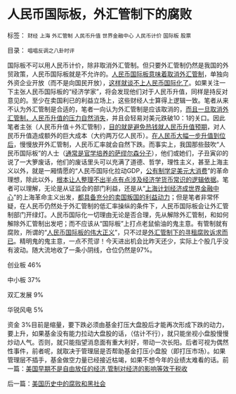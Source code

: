 # 人民币国际板，外汇管制下的腐败

标签： `财经` `上海` `外汇管制` `人民币升值` `世界金融中心` `人民币计价` `国际板` `股票` 

目录： `唱唱反调之八卦时评`

国际板不可以用人民币计价，除非取消外汇管制。但只要外汇管制仍然是我国的外贸政策，人民币国际板就是不允许的。[人民币国际板意味着取消外汇管制](../../../2011/1/3/联汇制或将覆灭中港整体经济.md)，单独向外资企业开放（而不是向国民开放），[这样就谈不上人民币国际化了](../../../2009/7/4/人民币国际化只能是大跃进式的白日梦.md)。如果关注一下主张人民币国际板的“经济学家”，将会发现他们对于人民币升值，同样是持反对意见的。至少在卖国利已的利益立场上，这些财经人士算得上逻辑一致。笔者从来不认为外汇管制是合适的，笔者一向认为外汇管制是应该取消的，[而且一旦取消外汇管制，人民币升值的压力自然消失](../../../2010/6/9/评卢麒元《制高点》.md)，并且会轻易对美元跌破10：1的关口。因此笔者主张（人民币升值＋外汇管制），[目的就是避免热钱就人民币升值预期](../../../2007/10/28/人民币升值必要性无可辩驳，策略诱歼国际投机资金.md)，对人民币升值造成额外的巨大成本（大约两万亿人民币）。[在人民币大幅一步升值到位后](../../../2007/11/28/关志雄：人民币需要升值？中国才是真正收益者.md)，慢慢放开外汇管制，人民币汇率就会自然下跌。而事实上，我国那些鼓吹“人民币国际板”的人士（[通常是官学培养的萨缪尔森分子](../../../2011/2/20/御用定制的萨缪尔森分子.md)），他们或她们，子丑寅卯的说了一大箩废话，他们的废话里头可以充满了道德、哲学，理性主义，甚至上海主义以外，就是一厢情愿的“人民币国际化拉动GDP，[公有制学足美元大消费](../../../2010/7/4/民主就是把消费权归还国民.md)”的革命理想，除此以外，[根本让人整理不出半点有点涉及经济学货币常识的逻辑依据](../../../2009/3/28/大学无书：难道诡辩忽悠是传统政治经济学的理论支柱.md)。笔者可以理解，无论是从证监会的部门利益，还是从“[上海计划经济成世界金融中心](../../../2009/8/14/计划经济的划拨是寻租腐败之源.md)”的上海革命主义出发，[都具备充分的卖国叛国的利益动力](../../../2011/5/16/人民币国际板逻辑后果和利益动机.md)；但是笔者非常怀疑，在人民币仍然处于外汇管制的低汇率操纵的条件下，人民币国际板会让外汇管制部门开绿灯。人民币国际化一切理由无论是否合理，先从解除外汇管制，和如何解除外汇管制出发吧；而不应该从“国际板”上打点老鼠偷油的鬼主意。有管制就有腐败，所谓的“[人民币国际板的伟大正义](../../../2011/5/12/CDR的人民币国际板也是该死的.md)”，只不过是[外汇管制下的寻租腐败诉求而已](../../../2011/5/18/美国早期不是自由放任的经济,管制对经济的影响等效于税收.md)。精明鬼的鬼主意，一点不荒谬！今天进出机会比昨天还少，实际上个股几乎没有波动。随大流地收了一条小阴线，仓位仍然是97%。

创业板 46%

中小板 37%

双汇发展 9%

华锐风电 5%

资金 3%目前是缩量，要下跌必须由基金打压大盘股后才能再次形成下跌的动力，要上升，如果基金没有能力拉动大盘股的话，（估计不行），就只能坐视小盘股慢慢炒动人气。否则，就只能指望消息面有重大利好，带动一次长阳。后者可视为偶然性事件，前者呢，就取决于管理层是否帮助基金打压小盘股（即打压市场）。如果管理层不插手，基金做空力量已经接近枯竭，如果不想今年的业绩太难看的话。前一篇：[美国早期不是自由放任的经济,管制对经济的影响等效于税收](../../../2011/5/18/美国早期不是自由放任的经济,管制对经济的影响等效于税收.md)

后一篇：[美国历史中的腐败和黑社会](../../../2011/5/19/美国历史中的腐败和黑社会.md)